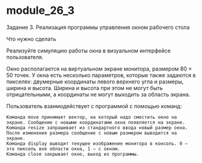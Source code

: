 # module_26_3

Задание 3. Реализация программы управления окном рабочего стола


Что нужно сделать

Реализуйте симуляцию работы окна в визуальном интерфейсе пользователя.

Окно располагается на виртуальном экране монитора, размером 80 × 50 точек. У окна есть несколько параметров, которые также задаются в пикселях: двумерные координаты левого верхнего угла и размеры, ширина и высота. Ширина и высота при этом не могут быть отрицательными, а координаты не могут выходить за область экрана.

Пользователь взаимодействует с программой с помощью команд:

    Команда move принимает вектор, на который надо сместить окно на экране. Сообщение с новыми координатами окна появляется на экране.
    Команда resize запрашивает из стандартного ввода новый размер окна. После изменения размера сообщение с новым размером выводится на экране.
    Команда display выводит текущее изображение монитора в консоль. 0 — это пиксель вне области окна, 1 — с окном.
    Команда close закрывает окно, выход из программы.
